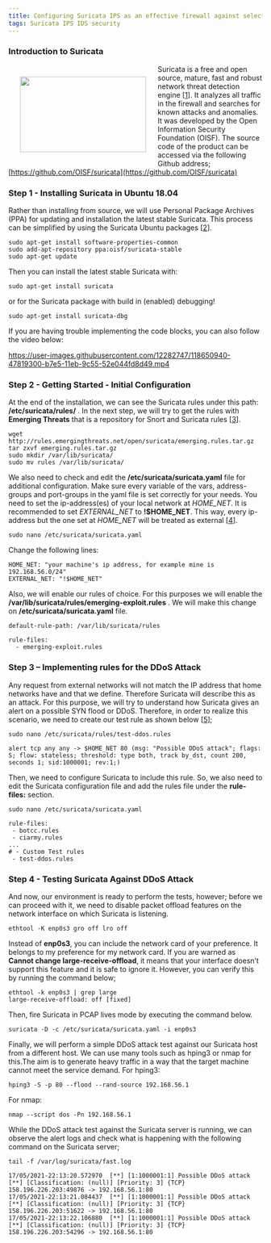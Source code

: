 ```yaml
---
title: Configuring Suricata IPS as an effective firewall against selected security risks
tags: Suricata IPS IDS security
---
```

### Introduction to Suricata

[<img src="https://openisf.files.wordpress.com/2015/05/suricata_logo.jpg" width="250" height="150" style="float:left; padding:23px" />](https://openisf.files.wordpress.com/2015/05/suricata_logo.jpg) Suricata is a free and open source, mature, fast and robust network threat detection engine [[1](https://suricata-ids.org/)]. It analyzes all traffic in the firewall and searches for known attacks and anomalies. It was developed by the Open Information Security Foundation (OISF). The source code of the product can be accessed via the following Github address;
[https://github.com/OISF/suricata](https://github.com/OISF/suricata)


### Step 1 - Installing Suricata in Ubuntu 18.04

Rather than installing from source, we will use Personal Package Archives (PPA) for updating and installation the latest stable Suricata. This process can be simplified by using the Suricata Ubuntu packages [[2](https://redmine.openinfosecfoundation.org/projects/suricata/wiki/Ubuntu_Installation_-_Personal_Package_Archives_(PPA))]. 
```
sudo apt-get install software-properties-common
sudo add-apt-repository ppa:oisf/suricata-stable
sudo apt-get update
```
Then you can install the latest stable Suricata with:
```
sudo apt-get install suricata 
```
or for the Suricata package with build in (enabled) debugging!
```
sudo apt-get install suricata-dbg
```
If you are having trouble implementing the code blocks, you can also follow the video below:

https://user-images.githubusercontent.com/12282747/118650940-47819300-b7e5-11eb-9c55-52e044fd8d49.mp4

### Step 2 - Getting Started - Initial Configuration

At the end of the installation, we can see the Suricata rules under this path: **/etc/suricata/rules/** .
In the next step, we will try to get the rules with **Emerging Threats** that is a repository for Snort and Suricata rules [[3](https://hackertarget.com/install-suricata-ubuntu-5-minutes/)].
```
wget http://rules.emergingthreats.net/open/suricata/emerging.rules.tar.gz
tar zxvf emerging.rules.tar.gz
sudo mkdir /var/lib/suricata/
sudo mv rules /var/lib/suricata/
```
We also need to check and edit the **/etc/suricata/suricata.yaml** file for additional configuration. Make sure every variable of the vars, address-groups and port-groups in the yaml file is set correctly for your needs.  You need to set the ip-address(es) of your local network at *HOME_NET*. It is recommended to set *EXTERNAL_NET* to **!$HOME_NET**. This way, every ip-address but the one set at *HOME_NET* will be treated as external [[4](https://redmine.openinfosecfoundation.org/projects/suricata/wiki/Basic_Setup)].
```
sudo nano /etc/suricata/suricata.yaml
```
Change the following lines:
```
HOME_NET: "your machine's ip address, for example mine is 192.168.56.0/24" 
EXTERNAL_NET: "!$HOME_NET"
```
Also, we will enable our rules of choice.  For this purposes we will enable the **/var/lib/suricata/rules/emerging-exploit.rules** . We will make this change on **/etc/suricata/suricata.yaml** file.
```
default-rule-path: /var/lib/suricata/rules

rule-files:
  - emerging-exploit.rules
```
### Step 3 – Implementing rules for the DDoS Attack

Any request from external networks will not match the IP address that home networks have and that we define. Therefore Suricata will describe this as an attack. For this purpose, we will try to understand how Suricata gives an alert on a possible SYN flood or DDoS. Therefore, in order to realize this scenario, we need to create our test rule as shown below [[5](https://kifarunix.com/install-and-setup-suricata-on-ubuntu-18-04/)];
```
sudo nano /etc/suricata/rules/test-ddos.rules
```
```
alert tcp any any -> $HOME_NET 80 (msg: "Possible DDoS attack"; flags: S; flow: stateless; threshold: type both, track by_dst, count 200, seconds 1; sid:1000001; rev:1;)
```
Then, we need to configure Suricata to include this rule. So, we also need to edit the Suricata configuration file and add the rules file under the **rule-files:** section.
```
sudo nano /etc/suricata/suricata.yaml
```
```
rule-files:
 - botcc.rules
 - ciarmy.rules
...
# - Custom Test rules
 - test-ddos.rules
```
### Step 4 - Testing Suricata Against DDoS Attack
And now, our environment is ready to perform the tests, however; before we can proceed with it, we need to disable packet offload features on the network interface on which Suricata is listening.
```
ethtool -K enp0s3 gro off lro off
```
Instead of **enp0s3**, you can include the network card of your preference. It belongs to my preference for my network card. If you are warned as **Cannot change large-receive-offload**, it means that your interface doesn’t support this feature and it is safe to ignore it. However, you can verify this by running the command below;
```
ethtool -k enp0s3 | grep large
large-receive-offload: off [fixed]
```
Then, fire Suricata in PCAP lives mode by executing the command below.
```
suricata -D -c /etc/suricata/suricata.yaml -i enp0s3
```
Finally, we will perform a simple DDoS attack test against our Suricata host from a different host. We can use many tools such as hping3 or nmap for this.The aim is to generate heavy traffic in a way that the target machine cannot meet the service demand.
For hping3:
```
hping3 -S -p 80 --flood --rand-source 192.168.56.1
```
For nmap:
```
nmap --script dos -Pn 192.168.56.1
```
While the DDoS attack test against the Suricata server is running, we can observe the alert logs and check what is happening with the following command on the Suricata server;
```
tail -f /var/log/suricata/fast.log
```
```
17/05/2021-22:13:20.572970  [**] [1:1000001:1] Possible DDoS attack [**] [Classification: (null)] [Priority: 3] {TCP} 158.196.226.203:49876 -> 192.168.56.1:80
17/05/2021-22:13:21.084437  [**] [1:1000001:1] Possible DDoS attack [**] [Classification: (null)] [Priority: 3] {TCP} 158.196.226.203:51622 -> 192.168.56.1:80
17/05/2021-22:13:22.106880  [**] [1:1000001:1] Possible DDoS attack [**] [Classification: (null)] [Priority: 3] {TCP} 158.196.226.203:54296 -> 192.168.56.1:80
```
